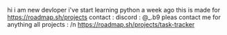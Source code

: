hi i am new devloper i've start learning python a week ago this is made for https://roadmap.sh/projects contact : discord : @_.b9 pleas contact me for anything
all projects : /n
https://roadmap.sh/projects/task-tracker
